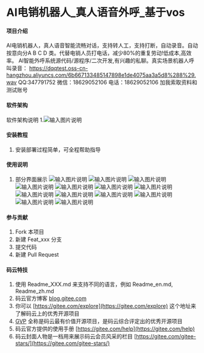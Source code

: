 # AI电销机器人_真人语音外呼_基于vos

#### 项目介绍
AI电销机器人，真人语音智能流畅对话，支持转人工，支持打断，自动录音。自动按意向分A B C D 类。代替电销人员打电话，减少80%的重复劳动!低成本,高效率。
AI智能外呼系统源代码/源程序/二次开发,有兴趣的私聊。真实场景机器人呼叫录音：
https://dqqtest.oss-cn-hangzhou.aliyuncs.com/6b667133485147898e1de4075aa3a5d8%288%29.wav
QQ:347791752 微信：18629052106 电话：18629052106 加我索取资料和测试账号

#### 软件架构
软件架构说明
1.![输入图片说明](https://images.gitee.com/uploads/images/2018/1029/101053_009270cb_1531295.png "系统架构图.png")

#### 安装教程

1. 安装部署过程简单，可全程帮助指导

#### 使用说明

1. 部分界面展示
![输入图片说明](https://images.gitee.com/uploads/images/2018/1029/101950_2ebfb136_1531295.png "创建任务.png")
![输入图片说明](https://images.gitee.com/uploads/images/2018/1029/102358_0eb44cd3_1531295.jpeg "话术.jpg")
![输入图片说明](https://images.gitee.com/uploads/images/2018/1029/102008_5abda468_1531295.png "进行中任务1.png")
![输入图片说明](https://images.gitee.com/uploads/images/2018/1029/102017_0bfd0ef8_1531295.png "进行中任务2.png")
![输入图片说明](https://images.gitee.com/uploads/images/2018/1029/102027_4d1daca0_1531295.png "普通话术节点1.png")
![输入图片说明](https://images.gitee.com/uploads/images/2018/1029/102034_85531ccf_1531295.png "普通话术节点2.png")
![输入图片说明](https://images.gitee.com/uploads/images/2018/1029/102040_e655e45c_1531295.png "任务详情.png")
![输入图片说明](https://images.gitee.com/uploads/images/2018/1029/102055_50a831c6_1531295.png "任务状态.png")
![输入图片说明](https://images.gitee.com/uploads/images/2018/1029/102102_9f66bd4e_1531295.png "添加知识库1.png")
![输入图片说明](https://images.gitee.com/uploads/images/2018/1029/102120_d91012a5_1531295.png "通话详情.png")
![输入图片说明](https://images.gitee.com/uploads/images/2018/1029/102132_6322df3b_1531295.png "知识库.png")
![输入图片说明](https://images.gitee.com/uploads/images/2018/1029/102141_ab9d371e_1531295.png "自定义回答分支.png")
![输入图片说明](https://images.gitee.com/uploads/images/2018/1029/102147_2649fd50_1531295.png "自定义意向规则.png")
#### 参与贡献

1. Fork 本项目
2. 新建 Feat_xxx 分支
3. 提交代码
4. 新建 Pull Request


#### 码云特技

1. 使用 Readme\_XXX.md 来支持不同的语言，例如 Readme\_en.md, Readme\_zh.md
2. 码云官方博客 [blog.gitee.com](https://blog.gitee.com)
3. 你可以 [https://gitee.com/explore](https://gitee.com/explore) 这个地址来了解码云上的优秀开源项目
4. [GVP](https://gitee.com/gvp) 全称是码云最有价值开源项目，是码云综合评定出的优秀开源项目
5. 码云官方提供的使用手册 [https://gitee.com/help](https://gitee.com/help)
6. 码云封面人物是一档用来展示码云会员风采的栏目 [https://gitee.com/gitee-stars/](https://gitee.com/gitee-stars/)
